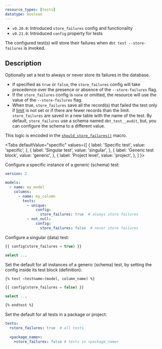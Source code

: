 ```yaml
---
resource_types: [tests]
datatype: boolean
---
```


<Changelog>

* `v0.20.0`: Introduced `store_failures` config and functionality
* `v0.21.0`: Introduced `config` property for tests

</Changelog>

The configured test(s) will store their failures when `dbt test --store-failures` is invoked.

## Description
Optionally set a test to always or never store its failures in the database.
- If specified as `true` or `false`, the
`store_failures` config will take precedence over the presence or absence of the `--store-failures` flag.
- If the `store_failures` config is `none` or omitted, the resource will use the value of the `--store-failures` flag.
- When true, `store_failures` save all the record(s) that failed the test only if [limit](/reference/resource-configs/limit) is not set or if there are fewer records than the limit. `store_failures` are saved in a new table with the name of the test. By default, `store_failures` use a schema named `dbt_test__audit`, but, you can configure the schema to a different value. 

This logic is encoded in the [`should_store_failures()`](https://github.com/dbt-labs/dbt-core/blob/98c015b7754779793e44e056905614296c6e4527/core/dbt/include/global_project/macros/materializations/helpers.sql#L77) macro.




<Tabs
  defaultValue="specific"
  values={[
    { label: 'Specific test', value: 'specific', },
    { label: 'Singular test', value: 'singular', },
    { label: 'Generic test block', value: 'generic', },
    { label: 'Project level', value: 'project', },
  ]
}>

<TabItem value="specific">

Configure a specific instance of a generic (schema) test:

<File name='models/<filename>.yml'>

```yaml
version: 2

models:
  - name: my_model
    columns:
      - name: my_column
        tests:
          - unique:
              config:
                store_failures: true  # always store failures
          - not_null:
              config:
                store_failures: false  # never store failures
```

</File>

</TabItem>

<TabItem value="singular">

Configure a singular (data) test:

<File name='tests/<filename>.sql'>

```sql
{{ config(store_failures = true) }}

select ...
```

</File>

</TabItem>

<TabItem value="generic">

Set the default for all instances of a generic (schema) test, by setting the config inside its test block (definition):

<File name='macros/<filename>.sql'>

```sql
{% test <testname>(model, column_name) %}

{{ config(store_failures = false) }}

select ...

{% endtest %}
```

</File>

</TabItem>

<TabItem value="project">

Set the default for all tests in a package or project:

<File name='dbt_project.yml'>

```yaml
tests:
  +store_failures: true  # all tests
  
  <package_name>:
    +store_failures: false # tests in <package_name>
```

</File>

</TabItem>

</Tabs>
